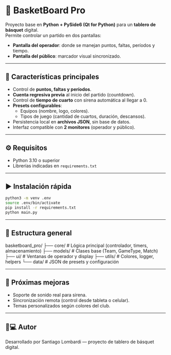 # 🏀 BasketBoard Pro

Proyecto base en **Python + PySide6 (Qt for Python)** para un **tablero de básquet** digital.  
Permite controlar un partido en dos pantallas:
- **Pantalla del operador**: donde se manejan puntos, faltas, períodos y tiempo.
- **Pantalla del público**: marcador visual sincronizado.

---

## 🚀 Características principales

- Control de **puntos, faltas y períodos**.
- **Cuenta regresiva previa** al inicio del partido (countdown).
- Control de **tiempo de cuarto** con sirena automática al llegar a 0.
- **Presets configurables**:
  - Equipos (nombre, logo, colores).
  - Tipos de juego (cantidad de cuartos, duración, descansos).
- Persistencia local en **archivos JSON**, sin base de datos.
- Interfaz compatible con **2 monitores** (operador y público).

---

## ⚙️ Requisitos

- Python 3.10 o superior  
- Librerías indicadas en `requirements.txt`

---

## ▶️ Instalación rápida

```bash
python3 -m venv .env
source .env/bin/activate
pip install -r requirements.txt
python main.py
```

---

## 📁 Estructura general

basketboard_pro/
├── core/          # Lógica principal (controlador, timers, almacenamiento)
├── models/        # Clases base (Team, GameType, Match)
├── ui/            # Ventanas de operador y display
├── utils/         # Colores, logger, helpers
└── data/          # JSON de presets y configuración

---

## 🧩 Próximas mejoras

- Soporte de sonido real para sirena.
- Sincronización remota (control desde tableta o celular).
- Temas personalizados según colores del club.

---

## 👨💻 Autor

Desarrollado por Santiago Lombardi — proyecto de tablero de básquet digital.
